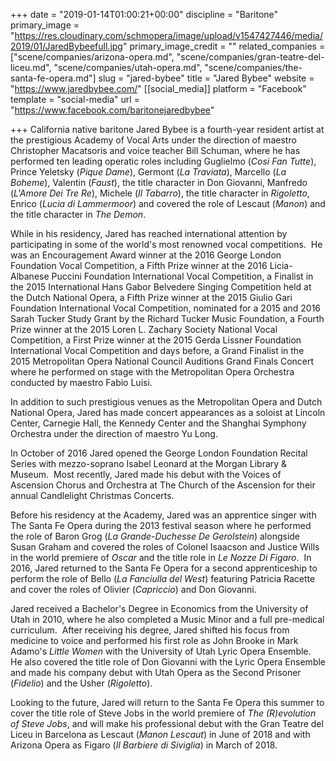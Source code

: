+++
date = "2019-01-14T01:00:21+00:00"
discipline = "Baritone"
primary_image = "https://res.cloudinary.com/schmopera/image/upload/v1547427446/media/2019/01/JaredBybeefull.jpg"
primary_image_credit = ""
related_companies = ["scene/companies/arizona-opera.md", "scene/companies/gran-teatre-del-liceu.md", "scene/companies/utah-opera.md", "scene/companies/the-santa-fe-opera.md"]
slug = "jared-bybee"
title = "Jared Bybee"
website = "https://www.jaredbybee.com/"
[[social_media]]
platform = "Facebook"
template = "social-media"
url = "https://www.facebook.com/baritonejaredbybee"

+++
California native baritone Jared Bybee is a fourth-year resident artist at the prestigious Academy of Vocal Arts under the direction of maestro Christopher Macatsoris and voice teacher Bill Schuman, where he has performed ten leading operatic roles including Guglielmo (_Cosi Fan Tutte_), Prince Yeletsky (_Pique Dame_), Germont (_La Traviata_), Marcello (_La Boheme_), Valentin (_Faust_), the title character in Don Giovanni, Manfredo (_L'Amore Dei Tre Re_), Michele (_Il Tabarro_), the title character in _Rigoletto_, Enrico (_Lucia di Lammermoor_) and covered the role of Lescaut (_Manon_) and the title character in _The Demon_. 

While in his residency, Jared has reached international attention by participating in some of the world's most renowned vocal competitions.  He was an Encouragement Award winner at the 2016 George London Foundation Vocal Competition, a Fifth Prize winner at the 2016 Licia-Albanese Puccini Foundation International Vocal Competition, a Finalist in the 2015 International Hans Gabor Belvedere Singing Competition held at the Dutch National Opera, a Fifth Prize winner at the 2015 Giulio Gari Foundation International Vocal Competition, nominated for a 2015 and 2016 Sarah Tucker Study Grant by the Richard Tucker Music Foundation, a Fourth Prize winner at the 2015 Loren L. Zachary Society National Vocal Competition, a First Prize winner at the 2015 Gerda Lissner Foundation International Vocal Competition and days before, a Grand Finalist in the 2015 Metropolitan Opera National Council Auditions Grand Finals Concert where he performed on stage with the Metropolitan Opera Orchestra conducted by maestro Fabio Luisi. 

In addition to such prestigious venues as the Metropolitan Opera and Dutch National Opera, Jared has made concert appearances as a soloist at Lincoln Center, Carnegie Hall, the Kennedy Center and the Shanghai Symphony Orchestra under the direction of maestro Yu Long. 

In October of 2016 Jared opened the George London Foundation Recital Series with mezzo-soprano Isabel Leonard at the Morgan Library & Museum.  Most recently, Jared made his debut with the Voices of Ascension Chorus and Orchestra at The Church of the Ascension for their annual Candlelight Christmas Concerts.

Before his residency at the Academy, Jared was an apprentice singer with The Santa Fe Opera during the 2013 festival season where he performed the role of Baron Grog (_La Grande-Duchesse De Gerolstein_) alongside Susan Graham and covered the roles of Colonel Isaacson and Justice Wills in the world premiere of _Oscar_ and the title role in _Le Nozze Di Figaro_.  In 2016, Jared returned to the Santa Fe Opera for a second apprenticeship to perform the role of Bello (_La Fanciulla del West_) featuring Patricia Racette and cover the roles of Olivier (_Capriccio_) and Don Giovanni.  

Jared received a Bachelor's Degree in Economics from the University of Utah in 2010, where he also completed a Music Minor and a full pre-medical curriculum.  After receiving his degree, Jared shifted his focus from medicine to voice and performed his first role as John Brooke in Mark Adamo's _Little Women_ with the University of Utah Lyric Opera Ensemble.  He also covered the title role of Don Giovanni with the Lyric Opera Ensemble and made his company debut with Utah Opera as the Second Prisoner (_Fidelio_) and the Usher (_Rigoletto_).

Looking to the future, Jared will return to the Santa Fe Opera this summer to cover the title role of Steve Jobs in the world premiere of _The (R)evolution of Steve Jobs_, and will make his professional debut with the Gran Teatre del Liceu in Barcelona as Lescaut (_Manon Lescaut_) in June of 2018 and with Arizona Opera as Figaro (_Il Barbiere di Siviglia_) in March of 2018.